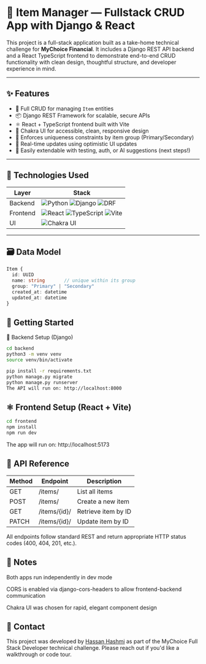 # 🧱 Item Manager — Fullstack CRUD App with Django & React

This project is a full-stack application built as a take-home technical challenge for **MyChoice Financial**. It includes a Django REST API backend and a React TypeScript frontend to demonstrate end-to-end CRUD functionality with clean design, thoughtful structure, and developer experience in mind.

---

## ✨ Features

- 🔁 Full CRUD for managing `Item` entities
- 📦 Django REST Framework for scalable, secure APIs
- ⚛️ React + TypeScript frontend built with Vite
- 🌈 Chakra UI for accessible, clean, responsive design
- 🧠 Enforces uniqueness constraints by item group (Primary/Secondary)
- 📡 Real-time updates using optimistic UI updates
- 🧪 Easily extendable with testing, auth, or AI suggestions (next steps!)

---

## 🧩 Technologies Used

| Layer    | Stack                                                   |
|----------|---------------------------------------------------------|
| Backend  | ![Python](https://img.shields.io/badge/Python-3776AB?style=for-the-badge&logo=python&logoColor=white) ![Django](https://img.shields.io/badge/Django-092E20?style=for-the-badge&logo=django&logoColor=white) ![DRF](https://img.shields.io/badge/Django_REST_Framework-092E20?style=for-the-badge&logo=django&logoColor=white) |
| Frontend | ![React](https://img.shields.io/badge/React-61DAFB?style=for-the-badge&logo=react&logoColor=black) ![TypeScript](https://img.shields.io/badge/TypeScript-3178C6?style=for-the-badge&logo=typescript&logoColor=white) ![Vite](https://img.shields.io/badge/Vite-646CFF?style=for-the-badge&logo=vite&logoColor=white)                |
| UI       | ![Chakra UI](https://img.shields.io/badge/Chakra_UI-319795?style=for-the-badge&logo=chakra-ui&logoColor=white)                                                                                                   |


---

## 🗃️ Data Model

```ts
Item {
  id: UUID
  name: string       // unique within its group
  group: "Primary" | "Secondary"
  created_at: datetime
  updated_at: datetime
}
```

## 🚀 Getting Started
🐍 Backend Setup (Django)

```bash
cd backend
python3 -m venv venv
source venv/bin/activate

pip install -r requirements.txt
python manage.py migrate
python manage.py runserver
The API will run on: http://localhost:8000
```

## ⚛️ Frontend Setup (React + Vite)
```bash
cd frontend
npm install
npm run dev
```
The app will run on: http://localhost:5173

## 🔌 API Reference

| Method      | Endpoint	   | Description        |
|-------------|--------------|--------------------|
| GET         | /items/	     | List all items     |
| POST	      | /items/	     | Create a new item  |
| GET         |	/items/{id}/ | Retrieve item by ID|
| PATCH	      | /items/{id}/ | Update item by ID  |                


All endpoints follow standard REST and return appropriate HTTP status codes (400, 404, 201, etc.).


## 📌 Notes
Both apps run independently in dev mode

CORS is enabled via django-cors-headers to allow frontend-backend communication

Chakra UI was chosen for rapid, elegant component design


## 📮 Contact
This project was developed by [Hassan Hashmi](https://hassan-hashmi.com/) as part of the MyChoice Full Stack Developer technical challenge. Please reach out if you'd like a walkthrough or code tour.
